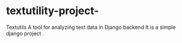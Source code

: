 # textutility-project-
Textutils A tool for analyzing text data in Django backend It is a simple django project .
